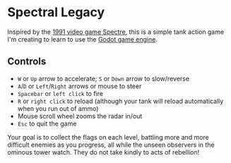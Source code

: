 # Spectral Legacy

Inspired by the [1991 video game Spectre][spectre], this is a simple tank action game I'm creating
to learn to use the [Godot game engine](https://godotengine.org).

## Controls

 * `W` or `Up` arrow to accelerate; `S` or `Down` arrow to slow/reverse
 * `A`/`D` or `Left`/`Right` arrows or mouse to steer
 * `Spacebar` or `left click` to fire
 * `R` or `right click` to reload (although your tank will reload automatically when you run out of ammo)
 * Mouse scroll wheel zooms the radar in/out
 * `Esc` to quit the game

Your goal is to collect the flags on each level, battling more and more difficult enemies as you progress,
all while the unseen observers in the ominous tower watch. They do not take kindly to acts of rebellion!

[spectre]: https://en.wikipedia.org/wiki/Spectre_(1991_video_game)
